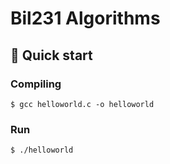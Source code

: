 # Bil231 Algorithms

## 🚀 Quick start

### Compiling

    $ gcc helloworld.c -o helloworld

### Run

    $ ./helloworld
